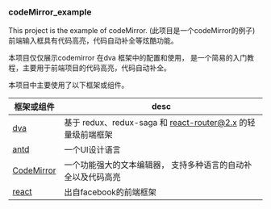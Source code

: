 ###  codeMirror_example
This project is the example of codeMirror.  (此项目是一个codeMirror的例子) 
前端输入框具有代码高亮，代码自动补全等炫酷功能。

本项目仅仅展示codemirror 在dva 框架中的配置和使用， 是一个简易的入门教程，主要用于前端项目的代码高亮，代码自动补全。

本项目中主要使用了以下框架或组件。

框架或组件                             | desc
------------------------------------- | -----------------------------------          
[dva](https://github.com/dvajs/dva) |  基于 redux、redux-saga 和 react-router@2.x 的轻量级前端框架 
[antd](https://ant.design/index-cn/)  | 一个UI设计语言
[CodeMirror](https://codemirror.net/) | 一个功能强大的文本编辑器， 支持多种语言的自动补全以及代码高亮
[react](https://facebook.github.io/react/) | 出自facebook的前端框架


                                                                                                                                                                               




